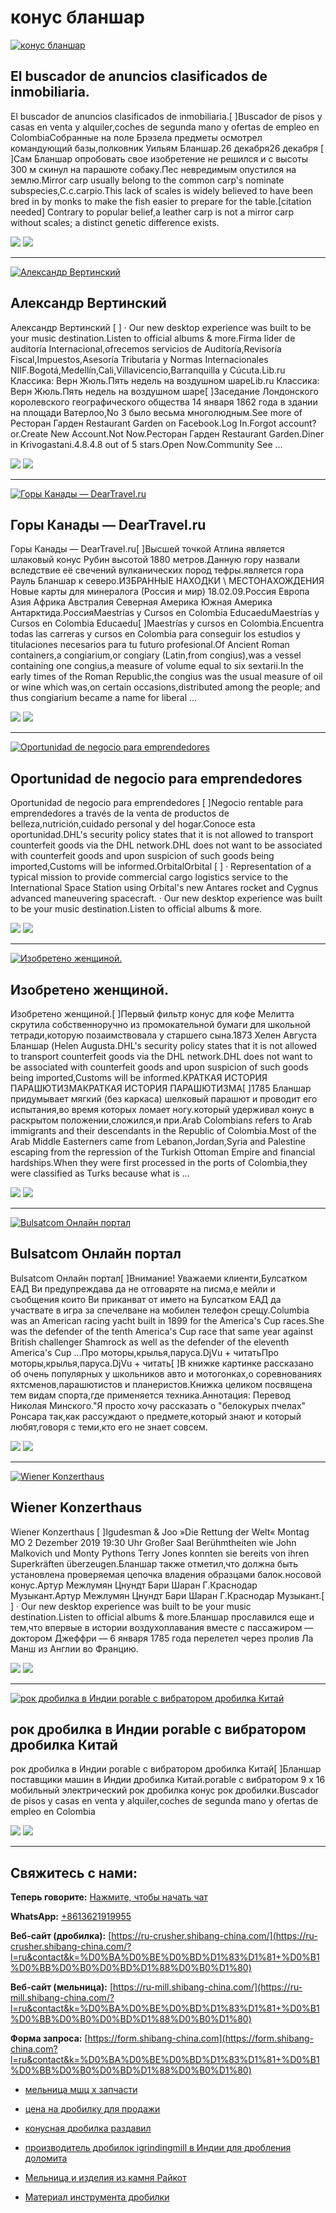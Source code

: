 # конус бланшар

<a href="https://swt.shibang-china.com/?l=ru&img&k=%D0%BA%D0%BE%D0%BD%D1%83%D1%81+%D0%B1%D0%BB%D0%B0%D0%BD%D1%88%D0%B0%D1%80" target="_blank">![конус бланшар](http://static.shibang-china.com/all-800x300/1371.jpg)</a>

## El buscador de anuncios clasificados de inmobiliaria.
El buscador de anuncios clasificados de inmobiliaria.[ ]Buscador de pisos y casas en venta y alquiler,coches de segunda mano y ofertas de empleo en ColombiaСобранные на поле Брэзела предметы осмотрел командующий базы,полковник Уильям Бланшар.26 декабря26 декабря [ ]Сам Бланшар опробовать свое изобретение не решился и с высоты 300 м скинул на парашюте собаку.Пес невредимым опустился на землю.Mirror carp usually belong to the common carp's nominate subspecies,C.c.carpio.This lack of scales is widely believed to have been bred in by monks to make the fish easier to prepare for the table.[citation needed] Contrary to popular belief,a leather carp is not a mirror carp without scales; a distinct genetic difference exists.


<a href="https://whatsapp.shibangsoft.com/WhatsApp.php" target="_blank" title="WhatsApp">![](http://static.shibang-china.com/icon/whatsapp.png)</a> <a href="https://swt.shibang-china.com/?l=ru&icon&k=%D0%BA%D0%BE%D0%BD%D1%83%D1%81+%D0%B1%D0%BB%D0%B0%D0%BD%D1%88%D0%B0%D1%80" target="_blank">![](http://static.shibang-china.com/icon/chat-ru.png)</a>

---

<a href="https://swt.shibang-china.com/?l=ru&img&k=%D0%BA%D0%BE%D0%BD%D1%83%D1%81+%D0%B1%D0%BB%D0%B0%D0%BD%D1%88%D0%B0%D1%80" target="_blank">![Александр Вертинский](http://static.shibang-china.com/all-800x300/1058.jpg)</a>

## Александр Вертинский
Александр Вертинский [ ]&nbsp;&#0183;&#32;Our new desktop experience was built to be your music destination.Listen to official albums &amp; more.Firma l&#237;der de auditor&#237;a Internacional,ofrecemos servicios de Auditor&#237;a,Revisor&#237;a Fiscal,Impuestos,Asesor&#237;a Tributaria y Normas Internacionales NIIF.Bogot&#225;,Medell&#237;n,Cali,Villavicencio,Barranquilla y C&#250;cuta.Lib.ru Классика: Верн Жюль.Пять недель на воздушном шареLib.ru Классика: Верн Жюль.Пять недель на воздушном шаре[ ]Заседание Лондонского королевского географического общества 14 января 1862 года в здании на площади Ватерлоо,No 3 было весьма многолюдным.See more of Ресторан Гарден Restaurant Garden on Facebook.Log In.Forgot account? or.Create New Account.Not Now.Ресторан Гарден Restaurant Garden.Diner in Krivogastani.4.8.4.8 out of 5 stars.Open Now.Community See …


<a href="https://whatsapp.shibangsoft.com/WhatsApp.php" target="_blank" title="WhatsApp">![](http://static.shibang-china.com/icon/whatsapp.png)</a> <a href="https://swt.shibang-china.com/?l=ru&icon&k=%D0%BA%D0%BE%D0%BD%D1%83%D1%81+%D0%B1%D0%BB%D0%B0%D0%BD%D1%88%D0%B0%D1%80" target="_blank">![](http://static.shibang-china.com/icon/chat-ru.png)</a>

---

<a href="https://swt.shibang-china.com/?l=ru&img&k=%D0%BA%D0%BE%D0%BD%D1%83%D1%81+%D0%B1%D0%BB%D0%B0%D0%BD%D1%88%D0%B0%D1%80" target="_blank">![Горы Канады — DearTravel.ru](http://static.shibang-china.com/all-800x300/84.jpg)</a>

## Горы Канады — DearTravel.ru
Горы Канады — DearTravel.ru[ ]Высшей точкой Атлина является шлаковый конус Рубин высотой 1880 метров.Данную гору назвали вследствие её свечений вулканических пород тефры.является гора Рауль Бланшар к северо.ИЗБРАННЫЕ НАХОДКИ \ МЕСТОНАХОЖДЕНИЯ Новые карты для минералога (Россия и мир) 18.02.09.Россия Европа Азия Африка Австралия Северная Америка Южная Америка Антарктида.РоссияMaestr&#237;as y Cursos en Colombia EducaeduMaestr&#237;as y Cursos en Colombia Educaedu[ ]Maestr&#237;as y cursos en Colombia.Encuentra todas las carreras y cursos en Colombia para conseguir los estudios y titulaciones necesarios para tu futuro profesional.Of Ancient Roman containers,a congiarium,or congiary (Latin,from congius),was a vessel containing one congius,a measure of volume equal to six sextarii.In the early times of the Roman Republic,the congius was the usual measure of oil or wine which was,on certain occasions,distributed among the people; and thus congiarium became a name for liberal …


<a href="https://whatsapp.shibangsoft.com/WhatsApp.php" target="_blank" title="WhatsApp">![](http://static.shibang-china.com/icon/whatsapp.png)</a> <a href="https://swt.shibang-china.com/?l=ru&icon&k=%D0%BA%D0%BE%D0%BD%D1%83%D1%81+%D0%B1%D0%BB%D0%B0%D0%BD%D1%88%D0%B0%D1%80" target="_blank">![](http://static.shibang-china.com/icon/chat-ru.png)</a>

---

<a href="https://swt.shibang-china.com/?l=ru&img&k=%D0%BA%D0%BE%D0%BD%D1%83%D1%81+%D0%B1%D0%BB%D0%B0%D0%BD%D1%88%D0%B0%D1%80" target="_blank">![Oportunidad de negocio para emprendedores](http://static.shibang-china.com/all-800x300/1530.jpg)</a>

## Oportunidad de negocio para emprendedores
Oportunidad de negocio para emprendedores [ ]Negocio rentable para emprendedores a trav&#233;s de la venta de productos de belleza,nutrici&#243;n,cuidado personal y del hogar.Conoce esta oportunidad.DHL's security policy states that it is not allowed to transport counterfeit goods via the DHL network.DHL does not want to be associated with counterfeit goods and upon suspicion of such goods being imported,Customs will be informed.OrbitalOrbital [ ]&nbsp;&#0183;&#32;Representation of a typical mission to provide commercial cargo logistics service to the International Space Station using Orbital's new Antares rocket and Cygnus advanced maneuvering spacecraft.&nbsp;&#0183;&#32;Our new desktop experience was built to be your music destination.Listen to official albums &amp; more.


<a href="https://whatsapp.shibangsoft.com/WhatsApp.php" target="_blank" title="WhatsApp">![](http://static.shibang-china.com/icon/whatsapp.png)</a> <a href="https://swt.shibang-china.com/?l=ru&icon&k=%D0%BA%D0%BE%D0%BD%D1%83%D1%81+%D0%B1%D0%BB%D0%B0%D0%BD%D1%88%D0%B0%D1%80" target="_blank">![](http://static.shibang-china.com/icon/chat-ru.png)</a>

---

<a href="https://swt.shibang-china.com/?l=ru&img&k=%D0%BA%D0%BE%D0%BD%D1%83%D1%81+%D0%B1%D0%BB%D0%B0%D0%BD%D1%88%D0%B0%D1%80" target="_blank">![Изобретено женщиной.](http://static.shibang-china.com/all-800x300/1226.jpg)</a>

## Изобретено женщиной.
Изобретено женщиной.[ ]Первый фильтр конус для кофе Мелитта скрутила собственноручно из промокательной бумаги для школьной тетради,которую позаимствовала у старшего сына.1873 Хелен Августа Бланшар (Helen Augusta.DHL's security policy states that it is not allowed to transport counterfeit goods via the DHL network.DHL does not want to be associated with counterfeit goods and upon suspicion of such goods being imported,Customs will be informed.КРАТКАЯ ИСТОРИЯ ПАРАШЮТИЗМАКРАТКАЯ ИСТОРИЯ ПАРАШЮТИЗМА[ ]1785 Бланшар придумывает мягкий (без каркаса) шелковый парашют и проводит его испытания,во время которых ломает ногу.который удерживал конус в раскрытом положении,сложился,и при.Arab Colombians refers to Arab immigrants and their descendants in the Republic of Colombia.Most of the Arab Middle Easterners came from Lebanon,Jordan,Syria and Palestine escaping from the repression of the Turkish Ottoman Empire and financial hardships.When they were first processed in the ports of Colombia,they were classified as Turks because what is …


<a href="https://whatsapp.shibangsoft.com/WhatsApp.php" target="_blank" title="WhatsApp">![](http://static.shibang-china.com/icon/whatsapp.png)</a> <a href="https://swt.shibang-china.com/?l=ru&icon&k=%D0%BA%D0%BE%D0%BD%D1%83%D1%81+%D0%B1%D0%BB%D0%B0%D0%BD%D1%88%D0%B0%D1%80" target="_blank">![](http://static.shibang-china.com/icon/chat-ru.png)</a>

---

<a href="https://swt.shibang-china.com/?l=ru&img&k=%D0%BA%D0%BE%D0%BD%D1%83%D1%81+%D0%B1%D0%BB%D0%B0%D0%BD%D1%88%D0%B0%D1%80" target="_blank">![Bulsatcom Онлайн портал](http://static.shibang-china.com/all-800x300/576.jpg)</a>

## Bulsatcom Онлайн портал
Bulsatcom Онлайн портал[ ]Внимание! Уважаеми клиенти,Булсатком ЕАД Ви предупреждава да не отговаряте на писма,е мейли и съобщения които Ви приканват от името на Булсатком ЕАД да участвате в игра за спечелване на мобилен телефон срещу.Columbia was an American racing yacht built in 1899 for the America's Cup races.She was the defender of the tenth America's Cup race that same year against British challenger Shamrock as well as the defender of the eleventh America's Cup …Про моторы,крылья,паруса.DjVu + читатьПро моторы,крылья,паруса.DjVu + читать[ ]В книжке картинке рассказано об очень популярных у школьников авто и мотогонках,о соревнованиях яхтсменов,парашютистов и планеристов.Книжка целиком посвящена тем видам спорта,где применяется техника.Аннотация: Перевод Николая Минского.&quot;Я просто хочу рассказать о &quot;белокурых пчелах&quot; Ронсара так,как рассуждают о предмете,который знают и который любят,говоря с теми,кто его не знает совсем.


<a href="https://whatsapp.shibangsoft.com/WhatsApp.php" target="_blank" title="WhatsApp">![](http://static.shibang-china.com/icon/whatsapp.png)</a> <a href="https://swt.shibang-china.com/?l=ru&icon&k=%D0%BA%D0%BE%D0%BD%D1%83%D1%81+%D0%B1%D0%BB%D0%B0%D0%BD%D1%88%D0%B0%D1%80" target="_blank">![](http://static.shibang-china.com/icon/chat-ru.png)</a>

---

<a href="https://swt.shibang-china.com/?l=ru&img&k=%D0%BA%D0%BE%D0%BD%D1%83%D1%81+%D0%B1%D0%BB%D0%B0%D0%BD%D1%88%D0%B0%D1%80" target="_blank">![Wiener Konzerthaus](http://static.shibang-china.com/all-800x300/469.jpg)</a>

## Wiener Konzerthaus
Wiener Konzerthaus [ ]Igudesman &amp; Joo &#187;Die Rettung der Welt&#171; Montag MO 2 Dezember 2019 19:30 Uhr Gro&#223;er Saal Ber&#252;hmtheiten wie John Malkovich und Monty Pythons Terry Jones konnten sie bereits von ihren Superkr&#228;ften &#252;berzeugen.Бланшар также отметил,что должна быть установлена проверяемая цепочка владения образцами балок.носовой конус.Артур Межлумян Цнундт Бари Шаран Г.Краснодар Музыкант.Артур Межлумян Цнундт Бари Шаран Г.Краснодар Музыкант.[ ]&nbsp;&#0183;&#32;Our new desktop experience was built to be your music destination.Listen to official albums &amp; more.Бланшар прославился еще и тем,что впервые в истории воздухоплавания вместе с пассажиром — доктором Джеффри — 6 января 1785 года перелетел через пролив Ла Манш из Англии во Францию.


<a href="https://whatsapp.shibangsoft.com/WhatsApp.php" target="_blank" title="WhatsApp">![](http://static.shibang-china.com/icon/whatsapp.png)</a> <a href="https://swt.shibang-china.com/?l=ru&icon&k=%D0%BA%D0%BE%D0%BD%D1%83%D1%81+%D0%B1%D0%BB%D0%B0%D0%BD%D1%88%D0%B0%D1%80" target="_blank">![](http://static.shibang-china.com/icon/chat-ru.png)</a>

---

<a href="https://swt.shibang-china.com/?l=ru&img&k=%D0%BA%D0%BE%D0%BD%D1%83%D1%81+%D0%B1%D0%BB%D0%B0%D0%BD%D1%88%D0%B0%D1%80" target="_blank">![рок дробилка в Индии porable с вибратором дробилка Китай](http://static.shibang-china.com/all-800x300/125.jpg)</a>

## рок дробилка в Индии porable с вибратором дробилка Китай
рок дробилка в Индии porable с вибратором дробилка Китай[ ]Бланшар поставщики машин в Индии дробилка Китай.porable с вибратором 9 х 16 мобильный электрический рок дробилка конус рок дробилки.Buscador de pisos y casas en venta y alquiler,coches de segunda mano y ofertas de empleo en Colombia

<a href="https://whatsapp.shibangsoft.com/WhatsApp.php" target="_blank" title="WhatsApp">![](http://static.shibang-china.com/icon/whatsapp.png)</a> <a href="https://swt.shibang-china.com/?l=ru&icon&k=%D0%BA%D0%BE%D0%BD%D1%83%D1%81+%D0%B1%D0%BB%D0%B0%D0%BD%D1%88%D0%B0%D1%80" target="_blank">![](http://static.shibang-china.com/icon/chat-ru.png)</a>

---
## Свяжитесь с нами:

**Теперь говорите:** [Нажмите, чтобы начать чат](https://swt.shibang-china.com?l=ru&contact&k=%D0%BA%D0%BE%D0%BD%D1%83%D1%81+%D0%B1%D0%BB%D0%B0%D0%BD%D1%88%D0%B0%D1%80)

**WhatsApp:**  [+8613621919955](https://whatsapp.shibangsoft.com/WhatsApp.php)

**Веб-сайт (дробилка):** [https://ru-crusher.shibang-china.com/](https://ru-crusher.shibang-china.com/?l=ru&contact&k=%D0%BA%D0%BE%D0%BD%D1%83%D1%81+%D0%B1%D0%BB%D0%B0%D0%BD%D1%88%D0%B0%D1%80)

**Веб-сайт (мельница):** [https://ru-mill.shibang-china.com/](https://ru-mill.shibang-china.com/?l=ru&contact&k=%D0%BA%D0%BE%D0%BD%D1%83%D1%81+%D0%B1%D0%BB%D0%B0%D0%BD%D1%88%D0%B0%D1%80)

**Форма запроса:** [https://form.shibang-china.com](https://form.shibang-china.com?l=ru&contact&k=%D0%BA%D0%BE%D0%BD%D1%83%D1%81+%D0%B1%D0%BB%D0%B0%D0%BD%D1%88%D0%B0%D1%80)

* [мельница мшц х запчасти](../113/%D0%BC%D0%B5%D0%BB%D1%8C%D0%BD%D0%B8%D1%86%D0%B0%20%D0%BC%D1%88%D1%86%20%D1%85%20%D0%B7%D0%B0%D0%BF%D1%87%D0%B0%D1%81%D1%82%D0%B8.md)

* [цена на дробилку для продажи](../117/%D1%86%D0%B5%D0%BD%D0%B0%20%D0%BD%D0%B0%20%D0%B4%D1%80%D0%BE%D0%B1%D0%B8%D0%BB%D0%BA%D1%83%20%D0%B4%D0%BB%D1%8F%20%D0%BF%D1%80%D0%BE%D0%B4%D0%B0%D0%B6%D0%B8.md)

* [конусная дробилка раздавил](../115/%D0%BA%D0%BE%D0%BD%D1%83%D1%81%D0%BD%D0%B0%D1%8F%20%D0%B4%D1%80%D0%BE%D0%B1%D0%B8%D0%BB%D0%BA%D0%B0%20%D1%80%D0%B0%D0%B7%D0%B4%D0%B0%D0%B2%D0%B8%D0%BB.md)

* [производитель дробилок igrindingmill в Индии для дробления доломита](../120/%D0%BF%D1%80%D0%BE%D0%B8%D0%B7%D0%B2%D0%BE%D0%B4%D0%B8%D1%82%D0%B5%D0%BB%D1%8C%20%D0%B4%D1%80%D0%BE%D0%B1%D0%B8%D0%BB%D0%BE%D0%BA%20igrindingmill%20%D0%B2%20%D0%98%D0%BD%D0%B4%D0%B8%D0%B8%20%D0%B4%D0%BB%D1%8F%20%D0%B4%D1%80%D0%BE%D0%B1%D0%BB%D0%B5%D0%BD%D0%B8%D1%8F%20%D0%B4%D0%BE%D0%BB%D0%BE%D0%BC%D0%B8%D1%82%D0%B0.md)

* [Мельница и изделия из камня Райкот](../118/%D0%9C%D0%B5%D0%BB%D1%8C%D0%BD%D0%B8%D1%86%D0%B0%20%D0%B8%20%D0%B8%D0%B7%D0%B4%D0%B5%D0%BB%D0%B8%D1%8F%20%D0%B8%D0%B7%20%D0%BA%D0%B0%D0%BC%D0%BD%D1%8F%20%D0%A0%D0%B0%D0%B9%D0%BA%D0%BE%D1%82.md)

* [Материал инструмента дробилки](../118/%D0%9C%D0%B0%D1%82%D0%B5%D1%80%D0%B8%D0%B0%D0%BB%20%D0%B8%D0%BD%D1%81%D1%82%D1%80%D1%83%D0%BC%D0%B5%D0%BD%D1%82%D0%B0%20%D0%B4%D1%80%D0%BE%D0%B1%D0%B8%D0%BB%D0%BA%D0%B8.md)